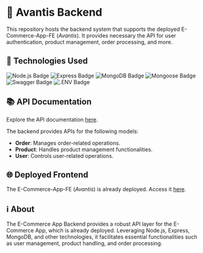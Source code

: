 # 🛒 Avantis Backend

This repository hosts the backend system that supports the deployed E-Commerce-App-FE (_Avantis_). It provides necessary the API for user authentication, product management, order processing, and more.

## 🚀 Technologies Used
![Node.js Badge](https://img.shields.io/badge/Node.js-393?logo=nodedotjs&logoColor=fff&style=for-the-badge)
![Express Badge](https://img.shields.io/badge/Express-000?logo=express&logoColor=fff&style=for-the-badge)
![MongoDB Badge](https://img.shields.io/badge/MongoDB-47A248?logo=mongodb&logoColor=fff&style=for-the-badge)
![Mongoose Badge](https://img.shields.io/badge/Mongoose-800?logo=mongoose&logoColor=fff&style=for-the-badge)
![Swagger Badge](https://img.shields.io/badge/Swagger-85EA2D?logo=swagger&logoColor=000&style=for-the-badge)
![.ENV Badge](https://img.shields.io/badge/.ENV-ECD53F?logo=dotenv&logoColor=000&style=for-the-badge)

## 📚 API Documentation

Explore the API documentation [here](https://avantis-backend.azurewebsites.net/api-docs/#/).

The backend provides APIs for the following models:

- **Order**: Manages order-related operations.
- **Product**: Handles product management functionalities.
- **User**: Controls user-related operations.

## 🌐 Deployed Frontend

The E-Commerce-App-FE (_Avantis_) is already deployed. Access it [here](https://avantis-store.netlify.app/).

## ℹ️ About

The E-Commerce App Backend provides a robust API layer for the E-Commerce App, which is already deployed. Leveraging Node.js, Express, MongoDB, and other technologies, it facilitates essential functionalities such as user management, product handling, and order processing.

